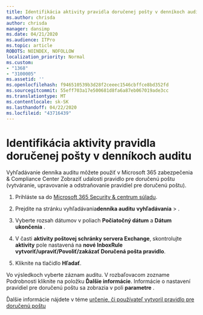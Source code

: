 ```yaml
---
title: Identifikácia aktivity pravidla doručenej pošty v denníkoch auditu
ms.author: chrisda
author: chrisda
manager: dansimp
ms.date: 04/21/2020
ms.audience: ITPro
ms.topic: article
ROBOTS: NOINDEX, NOFOLLOW
localization_priority: Normal
ms.custom:
- "1368"
- "3100005"
ms.assetid: ''
ms.openlocfilehash: f946510539b3d28f2ceeec1546cbffce8bd352fd
ms.sourcegitcommit: 55eff703a17e500681d8fa6a87eb067019ade3cc
ms.translationtype: MT
ms.contentlocale: sk-SK
ms.lasthandoff: 04/22/2020
ms.locfileid: "43716439"
---
```

# <a name="identify-inbox-rule-activity-in-audit-logs"></a>Identifikácia aktivity pravidla doručenej pošty v denníkoch auditu

Vyhľadávanie denníka auditu môžete použiť v Microsoft 365 zabezpečenia & Compliance Center Zobraziť udalosti pravidlo pre doručenú poštu (vytváranie, upravovanie a odstraňovanie pravidiel pre doručenú poštu).

1. Prihláste sa do [Microsoft 365 Security & centrum súladu](https://protection.office.com/).

2. Prejdite na stránku vyhľadávania**denníka auditu** **vyhľadávania** > .

3. Vyberte rozsah dátumov v poliach **Počiatočný dátum** a **Dátum ukončenia** .

4. V časti **aktivity poštovej schránky servera Exchange**, skontrolujte **aktivity** pole nastavená na **nové InboxRule vytvoriť/upraviť/Povoliť/zakázať Doručená pošta pravidlo**.

5. Kliknite na tlačidlo **Hľadať**.

Vo výsledkoch vyberte záznam auditu. V rozbaľovacom zozname Podrobnosti kliknite na položku **Ďalšie informácie**. Informácie o nastavení pravidiel pre doručenú poštu sa zobrazia v poli **parametre** .

Ďalšie informácie nájdete v téme [určenie, či používateľ vytvoril pravidlo pre doručenú poštu](https://docs.microsoft.com//office365/securitycompliance/auditing-troubleshooting-scenarios#determining-if-a-user-created-an-inbox-rule)
